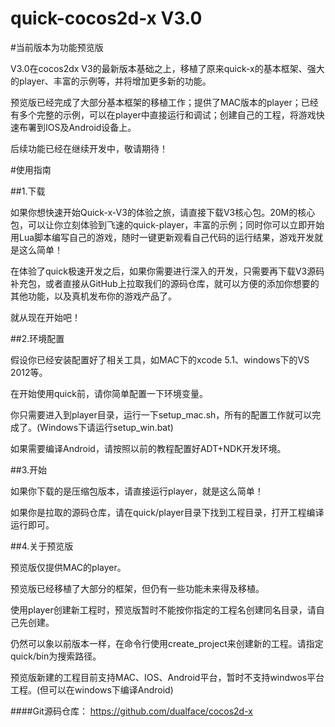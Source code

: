 quick-cocos2d-x V3.0
=========

#当前版本为功能预览版

V3.0在cocos2dx V3的最新版本基础之上，移植了原来quick-x的基本框架、强大的player、丰富的示例等，并将增加更多新的功能。

预览版已经完成了大部分基本框架的移植工作；提供了MAC版本的player；已经有多个完整的示例，可以在player中直接运行和调试；创建自己的工程，将游戏快速布署到IOS及Android设备上。

后续功能已经在继续开发中，敬请期待！
    
#使用指南

##1.下载

如果你想快速开始Quick-x-V3的体验之旅，请直接下载V3核心包。20M的核心包，可以让你立刻体验到飞速的quick-player，丰富的示例；同时你可以立即开始用Lua脚本编写自己的游戏，随时一键更新观看自己代码的运行结果，游戏开发就是这么简单！

在体验了quick极速开发之后，如果你需要进行深入的开发，只需要再下载V3源码补充包，或者直接从GitHub上拉取我们的源码仓库，就可以方便的添加你想要的其他功能，以及真机发布你的游戏产品了。

就从现在开始吧！
    
##2.环境配置

假设你已经安装配置好了相关工具，如MAC下的xcode 5.1、windows下的VS 2012等。

在开始使用quick前，请你简单配置一下环境变量。

你只需要进入到player目录，运行一下setup_mac.sh，所有的配置工作就可以完成了。(Windows下请运行setup_win.bat)

如果需要编译Android，请按照以前的教程配置好ADT+NDK开发环境。
    
##3.开始

如果你下载的是压缩包版本，请直接运行player，就是这么简单！

如果你是拉取的源码仓库，请在quick/player目录下找到工程目录，打开工程编译运行即可。
    
##4.关于预览版

预览版仅提供MAC的player。

预览版已经移植了大部分的框架，但仍有一些功能未来得及移植。

使用player创建新工程时，预览版暂时不能按你指定的工程名创建同名目录，请自己先创建。

仍然可以象以前版本一样，在命令行使用create_project来创建新的工程。请指定quick/bin为搜索路径。

预览版新建的工程目前支持MAC、IOS、Android平台，暂时不支持windwos平台工程。(但可以在windows下编译Android)
    
####Git源码仓库：
https://github.com/dualface/cocos2d-x